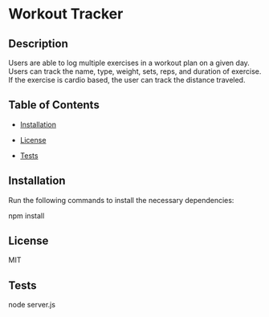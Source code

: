 
  # Workout Tracker

  ## Description

  Users are able to log multiple exercises in a workout plan on a given day. Users can track the name, type, weight, sets, reps, and duration of exercise. If the exercise is cardio based, the user can track the distance traveled.

  ## Table of Contents

  * [Installation](#installation)

  * [License](#license)

  * [Tests](#tests)

  ## Installation

  Run the following commands to install the necessary dependencies:

  npm install

  ## License

  MIT

  ## Tests

  node server.js

